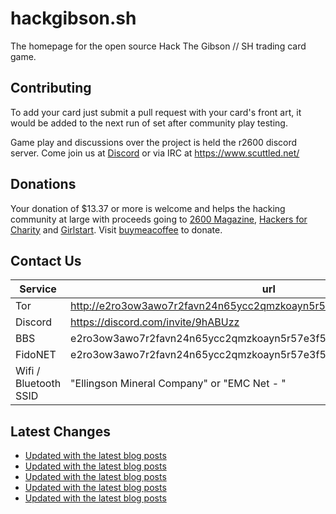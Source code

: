 # hackgibson.sh
The homepage for the open source Hack The Gibson // SH trading card game.


## Contributing

To add your card just submit a pull request with your card's front art, it would be added to the next run of set after community play testing.

Game play and discussions over the project is held the r2600 discord server. Come join us at [Discord](https://discord.com/invite/9hABUzz) or via IRC at https://www.scuttled.net/


## Donations

Your donation of $13.37 or more is welcome and helps the hacking community at large with proceeds going to [2600 Magazine](https://2600.com/), [Hackers for Charity](https://hackersforcharity.org) and [Girlstart](https://girlstart.org).  Visit [buymeacoffee](https://www.buymeacoffee.com/hackgibson.sh) to donate.


## Contact Us

Service | url
-|-
Tor | http://e2ro3ow3awo7r2favn24n65ycc2qmzkoayn5r57e3f56nvjwdcgg32ad.onion
Discord | https://discord.com/invite/9hABUzz
BBS | e2ro3ow3awo7r2favn24n65ycc2qmzkoayn5r57e3f56nvjwdcgg32ad.onion:23
FidoNET | e2ro3ow3awo7r2favn24n65ycc2qmzkoayn5r57e3f56nvjwdcgg32ad.onion:24554
Wifi / Bluetooth SSID | "Ellingson Mineral Company" or "EMC Net - <fidonet address>"

## Latest Changes
<!-- BLOG-POST-LIST:START -->
- [Updated with the latest blog posts](https://github.com/DFW2600/hackgibson.sh/commit/1d238663e43d5498d0f83e13c5310deaaccbbf26)
- [Updated with the latest blog posts](https://github.com/DFW2600/hackgibson.sh/commit/551a1e0c84fe04245d79fd51dc7fb85defb2293d)
- [Updated with the latest blog posts](https://github.com/DFW2600/hackgibson.sh/commit/8beaabd9ba3a13443f873613ad515114a036d38c)
- [Updated with the latest blog posts](https://github.com/DFW2600/hackgibson.sh/commit/f386c341f2e4fd32baca6566a95c7c08e20e33b9)
- [Updated with the latest blog posts](https://github.com/DFW2600/hackgibson.sh/commit/f20933c66fdb7dc0d3f9ef78ca1ca1f6162f9db0)
<!-- BLOG-POST-LIST:END -->
